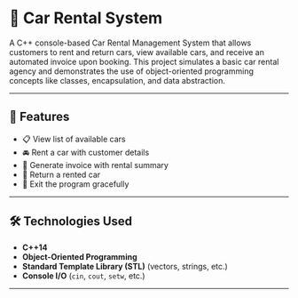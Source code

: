 # 🚗 Car Rental System

A C++ console-based Car Rental Management System that allows customers to rent and return cars, view available cars, and receive an automated invoice upon booking. This project simulates a basic car rental agency and demonstrates the use of object-oriented programming concepts like classes, encapsulation, and data abstraction.

---

## 📌 Features

- 📋 View list of available cars
- 🚘 Rent a car with customer details
- 📄 Generate invoice with rental summary
- 🔁 Return a rented car
- 🛑 Exit the program gracefully

---

## 🛠️ Technologies Used

- **C++14**
- **Object-Oriented Programming**
- **Standard Template Library (STL)** (vectors, strings, etc.)
- **Console I/O** (`cin`, `cout`, `setw`, etc.)

---



